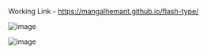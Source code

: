 Working Link - https://mangalhemant.github.io/flash-type/

![image](https://github.com/user-attachments/assets/c79854ca-ca4e-46bc-a5bd-0242b0843bb1)

![image](https://github.com/user-attachments/assets/3fc01cc8-f449-4160-a0c9-32cbb712cd02)
